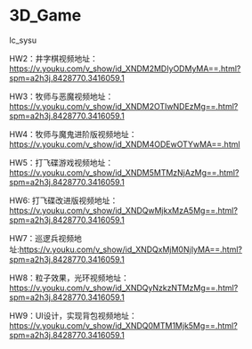 # 3D_Game
lc_sysu


HW2：井字棋视频地址：https://v.youku.com/v_show/id_XNDM2MDIyODMyMA==.html?spm=a2h3j.8428770.3416059.1

HW3：牧师与恶魔视频地址：https://v.youku.com/v_show/id_XNDM2OTIwNDEzMg==.html?spm=a2h3j.8428770.3416059.1

HW4：牧师与魔鬼进阶版视频地址：https://v.youku.com/v_show/id_XNDM4ODEwOTYwMA==.html

HW5：打飞碟游戏视频地址：https://v.youku.com/v_show/id_XNDM5MTMzNjAzMg==.html?spm=a2h3j.8428770.3416059.1

HW6: 打飞碟改进版视频地址：https://v.youku.com/v_show/id_XNDQwMjkxMzA5Mg==.html?spm=a2h3j.8428770.3416059.1

HW7：巡逻兵视频地址:https://v.youku.com/v_show/id_XNDQxMjM0NjIyMA==.html?spm=a2h3j.8428770.3416059.1

HW8：粒子效果，光环视频地址：https://v.youku.com/v_show/id_XNDQyNzkzNTMzMg==.html?spm=a2h3j.8428770.3416059.1

HW9：UI设计，实现背包视频地址：https://v.youku.com/v_show/id_XNDQ0MTM1Mjk5Mg==.html?spm=a2h3j.8428770.3416059.1
